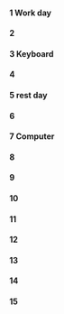 #### 1 Work day
#### 2
#### 3 Keyboard
#### 4
#### 5 rest day
#### 6
#### 7 Computer
#### 8
#### 9
#### 10
#### 11
#### 12
#### 13
#### 14
#### 15